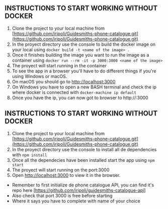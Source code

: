 ## INSTRUCTIONS TO START WORKING WITHOUT DOCKER

1. Clone the project to your local machine from [https://github.com/iripoli/Guidesmiths-phone-catalogue.git](https://github.com/iripoli/Guidesmiths-phone-catalogue.git)
2. In the proyect directory use the console to build the docker image on your local using `docker build -t <name of the image> .`
3. Once it finishes building the image you want to run the image as a container using `docker run --rm -it -p 3000:3000 <name of the image>`
4. The proyect will start running in the container
5. To see the app in a browser you'll have to do different things if you're using Windows or macOS.
6. On macOS you should go to [http://localhost:3000](http://localhost:3000)
7. On Windows you have to open a new BASH terminal and check the ip where docker is connected with `docker-machine ip default`
8. Once you have the ip, you can now got to browser to http://<your ip>:3000

## INSTRUCTIONS TO START WORKING WITHOUT DOCKER

1. Clone the project to your local machine from [https://github.com/iripoli/Guidesmiths-phone-catalogue.git](https://github.com/iripoli/Guidesmiths-phone-catalogue.git)
2. In the proyect directory use the console to install all de dependencies with `npm install`
3. Once all the dependecies have been installed start the app using `npm start`
4. The proyect will start running on the port:3000
5. Open [http://localhost:3000](http://localhost:3000) to view it in the browser.

- Remember to first initialize de phone catalogue API, you can find it's repo here [https://github.com/iripoli/guidesmiths-catalogue-api]
- Also check that port 3000 is free before starting
- Where it says <name of the image> you have to complete with name of your choice

